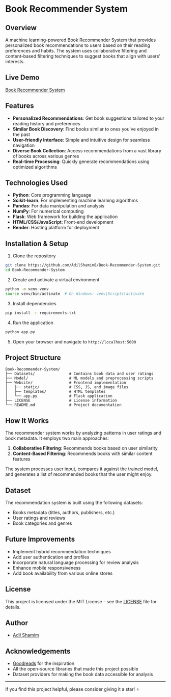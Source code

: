 # Book Recommender System

## Overview
A machine learning-powered Book Recommender System that provides personalized book recommendations to users based on their reading preferences and habits. The system uses collaborative filtering and content-based filtering techniques to suggest books that align with users' interests.

## Live Demo
[Book Recommender System](https://adil-book-recommender8.onrender.com/)

## Features
- **Personalized Recommendations**: Get book suggestions tailored to your reading history and preferences
- **Similar Book Discovery**: Find books similar to ones you've enjoyed in the past
- **User-friendly Interface**: Simple and intuitive design for seamless navigation
- **Diverse Book Collection**: Access recommendations from a vast library of books across various genres
- **Real-time Processing**: Quickly generate recommendations using optimized algorithms

## Technologies Used
- **Python**: Core programming language
- **Scikit-learn**: For implementing machine learning algorithms
- **Pandas**: For data manipulation and analysis
- **NumPy**: For numerical computing
- **Flask**: Web framework for building the application
- **HTML/CSS/JavaScript**: Front-end development
- **Render**: Hosting platform for deployment

## Installation & Setup
1. Clone the repository
```bash
git clone https://github.com/AdilShamim8/Book-Recommender-System.git
cd Book-Recommender-System
```

2. Create and activate a virtual environment
```bash
python -m venv venv
source venv/bin/activate  # On Windows: venv\Scripts\activate
```

3. Install dependencies
```bash
pip install -r requirements.txt
```

4. Run the application
```bash
python app.py
```

5. Open your browser and navigate to `http://localhost:5000`

## Project Structure
```
Book-Recommender-System/
├── Datasets/               # Contains book data and user ratings
├── Model/                  # ML models and preprocessing scripts
├── Website/                # Frontend implementation
│   ├── static/             # CSS, JS, and image files
│   ├── templates/          # HTML templates
│   └── app.py              # Flask application
├── LICENSE                 # License information
└── README.md               # Project documentation
```

## How It Works
The recommender system works by analyzing patterns in user ratings and book metadata. It employs two main approaches:

1. **Collaborative Filtering**: Recommends books based on user similarity
2. **Content-Based Filtering**: Recommends books with similar content features

The system processes user input, compares it against the trained model, and generates a list of recommended books that the user might enjoy.

## Dataset
The recommendation system is built using the following datasets:
- Books metadata (titles, authors, publishers, etc.)
- User ratings and reviews
- Book categories and genres

## Future Improvements
- Implement hybrid recommendation techniques
- Add user authentication and profiles
- Incorporate natural language processing for review analysis
- Enhance mobile responsiveness
- Add book availability from various online stores

## License
This project is licensed under the MIT License - see the [LICENSE](LICENSE) file for details.

## Author
- [Adil Shamim](https://adilshamim.me/)

## Acknowledgements
- [Goodreads](https://www.goodreads.com/) for the inspiration
- All the open-source libraries that made this project possible
- Dataset providers for making the book data accessible for analysis

---

If you find this project helpful, please consider giving it a star! ⭐
